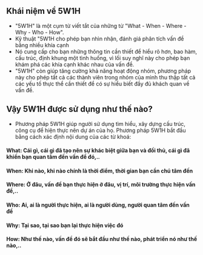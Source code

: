 ## Khái niệm về 5W1H
 - "5W1H" là một cụm từ viết tắt của những từ "What - When - Where - Why - Who - How". 
 - Kỹ thuật "5W1H cho phép bạn nhìn nhận, đánh giá phân tích vấn đề bằng nhiều khía cạnh
 - Nó cung cấp cho bạn những thông tin cần thiết để hiểu rõ hơn, bao hàm, cấu trúc, định khung một tình huống, vì lối suy nghĩ này cho phép bạn khám phá các khía cạnh khác nhau của vấn đề.
 - "5W1H" còn giúp tăng cường khả năng hoạt động nhóm, phương pháp này cho phép tất cả các thành viên trong nhóm của mình thu thập tất cả các yếu tố thực thể cần thiết để có sự hiểu biết đầy đủ khách quan về vấn đề.
## Vậy 5W1H được sử dụng như thế nào?
- Phương pháp 5W1H giúp người sử dụng tìm hiểu, xây dựng cấu trúc, công cụ để hiện thực nên dự án của họ. Phương pháp 5W1H bắt đầu bằng cách xác định nội dung của các từ khoá:
#### What: Cái gì, cái gì đã tạo nên sự khác biệt giữa bạn và đối thủ, cái gì đã khiến bạn quan tâm đến vấn đề đó,..
#### When: Khi nào, khi nào chính là thời điểm, thời gian bạn cần chú tâm đến
#### Where: Ở đâu, vấn đề bạn thực hiện ở đâu, vị trí, môi trường thực hiện vấn đề,..
#### Who: Ai, ai là người thực hiện, ai là người dùng, người quan tâm đến vấn đề 
#### Why: Tại sao, tại sao bạn lại thực hiện việc đó
#### How: Như thế nào, vấn đề đó sẽ bắt đầu như thế nào, phát triển nó như thế nào,..
